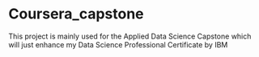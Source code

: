 # Coursera_capstone
This project is mainly used for the Applied Data Science Capstone which will just enhance my Data Science Professional Certificate by IBM
